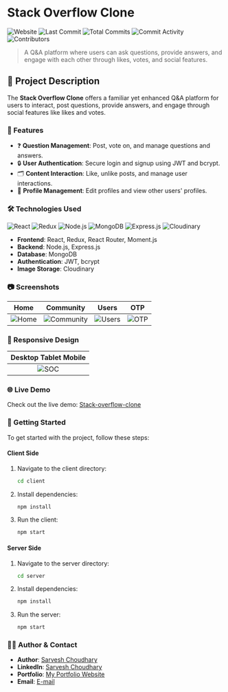# Stack Overflow Clone

![Website](https://img.shields.io/website?url=https://stack-overflow-sarvesh.netlify.app/)
![Last Commit](https://img.shields.io/github/last-commit/sarveshguru/Stack-Overflow-Clone) 
![Total Commits](https://img.shields.io/github/commit-activity/y/sarveshguru/Stack-Overflow-Clone)
![Commit Activity](https://img.shields.io/github/commit-activity/m/sarveshguru/Stack-Overflow-Clone)
![Contributors](https://img.shields.io/github/contributors/sarveshguru/Stack-Overflow-Clone)

> A Q&A platform where users can ask questions, provide answers, and engage with each other through likes, votes, and social features.

## 📜 Project Description

The **Stack Overflow Clone** offers a familiar yet enhanced Q&A platform for users to interact, post questions, provide answers, and engage through social features like likes and votes.

### 🚀 Features

- ❓ **Question Management**: Post, vote on, and manage questions and answers.
- 🔒 **User Authentication**: Secure login and signup using JWT and bcrypt.
- 🗂️ **Content Interaction**: Like, unlike posts, and manage user interactions.
- 📅 **Profile Management**: Edit profiles and view other users' profiles.

### 🛠️ Technologies Used

![React](https://img.shields.io/badge/Frontend-React-blue)
![Redux](https://img.shields.io/badge/State-Redux-purple)
![Node.js](https://img.shields.io/badge/Backend-Node.js-green)
![MongoDB](https://img.shields.io/badge/Database-MongoDB-brightgreen)
![Express.js](https://img.shields.io/badge/Framework-Express.js-lightgrey)
![Cloudinary](https://img.shields.io/badge/Image-Cloudinary-blue)

- **Frontend**: React, Redux, React Router, Moment.js
- **Backend**: Node.js, Express.js
- **Database**: MongoDB
- **Authentication**: JWT, bcrypt
- **Image Storage**: Cloudinary

### 📷 Screenshots

| Home | Community | Users | OTP |
|:------------------:|:---------------:|:------------------:|:------------------:|
| ![Home](https://github.com/sarveshguru/Stack-overflow-clone/assets/72163818/2be165c0-2344-40e4-954d-2c09c29c8345) | ![Community](https://github.com/sarveshguru/Stack-overflow-clone/assets/72163818/b7ff2e5d-caa3-4834-bd2d-0306a0e2bec8) | ![Users](https://github.com/sarveshguru/Stack-overflow-clone/assets/72163818/62444a4e-6536-41b7-b2bf-516419e97f9a) | ![OTP](https://github.com/sarveshguru/Stack-overflow-clone/assets/72163818/2e38ad7f-0ae2-4547-9919-ae9050a024f6) |

### 📱 Responsive Design

| Desktop Tablet Mobile |
|:------------------:|
| ![SOC](https://github.com/sarveshguru/Stack-overflow-clone/assets/72163818/007e4302-9734-4777-b7f0-d3c0d4ed9a34) |

### 🌐 Live Demo

Check out the live demo: [Stack-overflow-clone](https://stack-overflow-sarvesh.netlify.app/)

### 🚀 Getting Started

To get started with the project, follow these steps:

#### Client Side

1. Navigate to the client directory:
   ```bash
   cd client
   
2. Install dependencies:
   ```bash
   npm install

3. Run the client:
   ```bash
   npm start

#### Server Side

1. Navigate to the server directory:
   ```bash
   cd server

2. Install dependencies:
   ```bash
   npm install

3. Run the server:
   ```bash
   npm start

### 🧑‍💻 Author & Contact

- **Author**: [Sarvesh Choudhary](https://github.com/sarveshguru)
- **LinkedIn**: [Sarvesh Choudhary](https://www.linkedin.com/in/sarvesh-choudhary-7571a6126)
- **Portfolio**: [My Portfolio Website](https://sarvesh-choudhary-portfolio.netlify.app)
- **Email**: [E-mail](mailto:csarvesh288@gmail.com)
